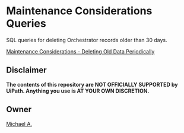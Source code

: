 # Maintenance Considerations Queries

SQL queries for deleting Orchestrator records older than 30 days.

[Maintenance Considerations - Deleting Old Data Periodically](https://docs.uipath.com/installation-and-upgrade/docs/maintenance-considerations#deleting-old-data-periodically)

## Disclaimer

**The contents of this repository are NOT OFFICIALLY SUPPORTED by UiPath. Anything you use is AT YOUR OWN DISCRETION.**

## Owner

[Michael A.](https://linkedin.com/in/magarenzo)
